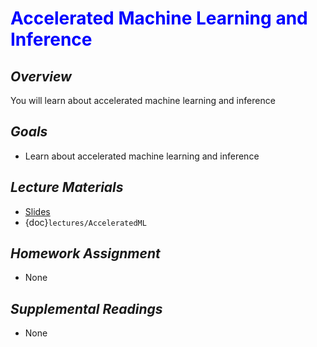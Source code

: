 # <span style="color: blue;"><b>Accelerated Machine Learning and Inference</b></span>

## *Overview*
You will learn about accelerated machine learning and inference

## *Goals*
* Learn about accelerated machine learning and inference

## *Lecture Materials*
* [Slides](https://docs.google.com/presentation/d/1-_9DcO71v6fQN1kNhKRH2d2iSjhs_Ddi2wLxiXy6RNg/edit?usp=sharing)
* {doc}`lectures/AcceleratedML`

## *Homework Assignment*
* None

## *Supplemental Readings*
* None
